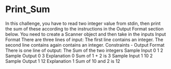 # Print_Sum
In this challenge, you have to read two integer value from stdin, then print the sum of these according to the instructions in the Output Format section below. You need to create a Scanner object and then take in the inputs  Input Format  There are three lines of input:  The first line contains an integer. The second line contains again contains an integer. Constraints  -  Output Format  There is one line of output:  The Sum of the two integers Sample Input 0  1 2     Sample Output 0  3 Explanation 0  Sum of 1 + 2 is 3 Sample Input 1  10 2 Sample Output 1  12 Explanation 1  Sum of 10 and 2 is 12

